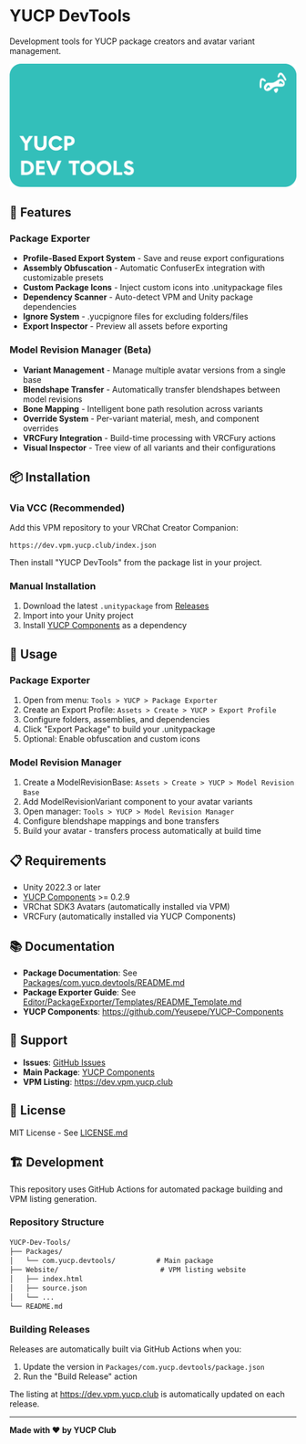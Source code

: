 # YUCP DevTools

Development tools for YUCP package creators and avatar variant management.

![YUCP DevTools](Website/banner.png)

## 🚀 Features

### Package Exporter
- **Profile-Based Export System** - Save and reuse export configurations
- **Assembly Obfuscation** - Automatic ConfuserEx integration with customizable presets
- **Custom Package Icons** - Inject custom icons into .unitypackage files
- **Dependency Scanner** - Auto-detect VPM and Unity package dependencies
- **Ignore System** - .yucpignore files for excluding folders/files
- **Export Inspector** - Preview all assets before exporting

### Model Revision Manager (Beta)
- **Variant Management** - Manage multiple avatar versions from a single base
- **Blendshape Transfer** - Automatically transfer blendshapes between model revisions
- **Bone Mapping** - Intelligent bone path resolution across variants
- **Override System** - Per-variant material, mesh, and component overrides
- **VRCFury Integration** - Build-time processing with VRCFury actions
- **Visual Inspector** - Tree view of all variants and their configurations

## 📦 Installation

### Via VCC (Recommended)

Add this VPM repository to your VRChat Creator Companion:
```
https://dev.vpm.yucp.club/index.json
```

Then install "YUCP DevTools" from the package list in your project.

### Manual Installation

1. Download the latest `.unitypackage` from [Releases](https://github.com/Yeusepe/YUCP-Dev-Tools/releases)
2. Import into your Unity project
3. Install [YUCP Components](https://vpm.yucp.club) as a dependency

## 🔧 Usage

### Package Exporter

1. Open from menu: `Tools > YUCP > Package Exporter`
2. Create an Export Profile: `Assets > Create > YUCP > Export Profile`
3. Configure folders, assemblies, and dependencies
4. Click "Export Package" to build your .unitypackage
5. Optional: Enable obfuscation and custom icons

### Model Revision Manager

1. Create a ModelRevisionBase: `Assets > Create > YUCP > Model Revision Base`
2. Add ModelRevisionVariant component to your avatar variants
3. Open manager: `Tools > YUCP > Model Revision Manager`
4. Configure blendshape mappings and bone transfers
5. Build your avatar - transfers process automatically at build time

## 📋 Requirements

- Unity 2022.3 or later
- [YUCP Components](https://vpm.yucp.club) >= 0.2.9
- VRChat SDK3 Avatars (automatically installed via VPM)
- VRCFury (automatically installed via YUCP Components)

## 📚 Documentation

- **Package Documentation**: See [Packages/com.yucp.devtools/README.md](Packages/com.yucp.devtools/README.md)
- **Package Exporter Guide**: See [Editor/PackageExporter/Templates/README_Template.md](Packages/com.yucp.devtools/Editor/PackageExporter/Templates/README_Template.md)
- **YUCP Components**: https://github.com/Yeusepe/YUCP-Components

## 🤝 Support

- **Issues**: [GitHub Issues](https://github.com/Yeusepe/YUCP-Dev-Tools/issues)
- **Main Package**: [YUCP Components](https://github.com/Yeusepe/YUCP-Components)
- **VPM Listing**: https://dev.vpm.yucp.club

## 📄 License

MIT License - See [LICENSE.md](Packages/com.yucp.devtools/LICENSE.md)

## 🏗️ Development

This repository uses GitHub Actions for automated package building and VPM listing generation.

### Repository Structure
```
YUCP-Dev-Tools/
├── Packages/
│   └── com.yucp.devtools/          # Main package
├── Website/                         # VPM listing website
│   ├── index.html
│   ├── source.json
│   └── ...
└── README.md
```

### Building Releases

Releases are automatically built via GitHub Actions when you:
1. Update the version in `Packages/com.yucp.devtools/package.json`
2. Run the "Build Release" action

The listing at https://dev.vpm.yucp.club is automatically updated on each release.

---

**Made with ❤️ by YUCP Club**
